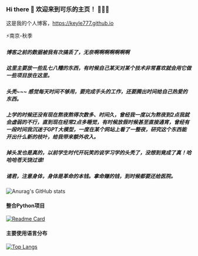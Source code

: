 ### Hi there 👋 欢迎来到可乐的主页！ 👋👋👋
这是我的个人博客，https://keyle777.github.io

⚡南京-秋季

##### 博客之前的数据被我有次搞丢了，无奈啊啊啊啊啊啊啊

##### 这里主要放一些乱七八糟的东西，有时候自己某天对某个技术非常喜欢就会用它做一些项目放在这里。

##### 头秃~~~ 感觉每天时间不够用，要完成手头的工作，还要腾出时间给自己热爱的东西。

##### 上学的时候还没有现在熬夜熬得次数多、时间久，曾经我一度以为熬夜到2点我就会虚弱的不行，直到现在经常2点多睡觉，有时候放假时候甚至直接通宵，曾经有一段时间我沉迷于GPT大模型，一度在某个网站上看了一整夜，研究这个东西能开出什么新的枝叶，给我带来额外收入。

##### 掉头发也是真的，以前学生时代开玩笑的说学习学的头秃了，没想到竟成了真！哈哈哈苍天饶过谁!

##### 诸君，注意身体，身体是革命的本钱。拿命赚的钱，到时候都要还给医院。

<!--
**Keyle777/Keyle777** is a ✨ _special_ ✨ repository because its `README.md` (this file) appears on your GitHub profile.

Here are some ideas to get you started:

- 🔭 I’m currently working on ...
- 🌱 I’m currently learning ...
- 👯 I’m looking to collaborate on ...
- 🤔 I’m looking for help with ...
- 💬 Ask me about ...
- 📫 How to reach me: ...
- 😄 Pronouns: ...
- ⚡ Fun fact: ...
-->
![Anurag's GitHub stats](https://github-readme-stats.vercel.app/api?username=Keyle777&show_icons=true&theme=tokyonight)
#### 整合Python项目
[![Readme Card](https://github-readme-stats.vercel.app/api/pin/?username=Keyle777&repo=pycode)](https://github.com/Keyle777/pycode)
#### 主要使用语言分布
[![Top Langs](https://github-readme-stats.vercel.app/api/top-langs/?username=Keyle777)](https://github.com/Keyle777/mysshbook)
